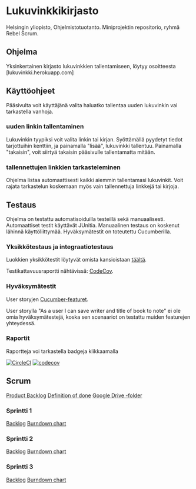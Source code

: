 # Lukuvinkkikirjasto

Helsingin yliopisto, Ohjelmistotuotanto. Miniprojektin repositorio, ryhmä Rebel Scrum.

## Ohjelma

Yksinkertainen kirjasto lukuvinkkien tallentamiseen, löytyy osoitteesta [lukuvinkki.herokuapp.com]

## Käyttöohjeet

Pääsivulta voit käyttäjänä valita haluatko tallentaa uuden lukuvinkin vai tarkastella vanhoja. 

### uuden linkin tallentaminen

Lukuvinkin tyypiksi voit valita linkin tai kirjan. Syöttämällä pyydetyt tiedot tarjottuihin kenttiin, ja painamalla "lisää", lukuvinkki tallentuu. Painamalla "takaisin", voit siirtyä takaisin pääsivulle tallentamatta mitään. 

### tallennettujen linkkien tarkasteleminen

Ohjelma listaa automaattisesti kaikki aiemmin tallentamasi lukuvinkit. Voit rajata tarkastelun koskemaan myös vain tallennettuja linkkejä tai kirjoja.

## Testaus 

Ohjelma on testattu automatisoiduilla testeillä sekä manuaalisesti. Automaattiset testit käyttävät JUnitia. Manuaalinen testaus on koskenut lähinnä käyttöliittymää. Hyväksymätestit on toteutettu Cucumberilla. 

### Yksikkötestaus ja integraatiotestaus

Luokkien yksikkötestit löytyvät omista kansioistaan [täältä](https://github.com/lauripalonen/lukuvinkkikirjasto/tree/master/src/test/java/lukuvinkkikirjasto).

Testikattavuusraportti nähtävissä: [CodeCov](https://codecov.io/gh/lauripalonen/lukuvinkkikirjasto).

### Hyväksymätestit

User storyjen [Cucumber-featuret](https://github.com/lauripalonen/lukuvinkkikirjasto/tree/master/src/test/resources/lukuvinkkikirjasto).

User storylla "As a user I can save writer and title of book to note" ei ole omia hyväksymätestejä, koska sen scenaariot on testattu muiden featurejen yhteydessä. 

### Raportit

Raportteja voi tarkastella badgeja klikkaamalla

[![CircleCI](https://circleci.com/gh/lauripalonen/lukuvinkkikirjasto.svg?style=svg)](https://circleci.com/gh/lauripalonen/lukuvinkkikirjasto)  [![codecov](https://codecov.io/gh/lauripalonen/lukuvinkkikirjasto/branch/master/graph/badge.svg)](https://codecov.io/gh/lauripalonen/lukuvinkkikirjasto)

## Scrum

[Product Backlog](https://docs.google.com/spreadsheets/d/11KAIe0QhRNov_tW5voyq-2GYSEpaymTBXAMnGlPEDLc/edit#gid=0)
[Definition of done](https://github.com/lauripalonen/lukuvinkkikirjasto/blob/master/documentation/definition_of_done.md)
[Google Drive -folder](https://drive.google.com/open?id=11m9Bp5TtHezIU4JiUWpIKRGA1es3xSzW)

### Sprintti 1

[Backlog](https://docs.google.com/spreadsheets/d/11KAIe0QhRNov_tW5voyq-2GYSEpaymTBXAMnGlPEDLc/edit#gid=1301402780)
[Burndown chart](https://docs.google.com/spreadsheets/d/11KAIe0QhRNov_tW5voyq-2GYSEpaymTBXAMnGlPEDLc/edit#gid=1130181346)

### Sprintti 2

[Backlog](https://docs.google.com/spreadsheets/d/11KAIe0QhRNov_tW5voyq-2GYSEpaymTBXAMnGlPEDLc/edit?usp=sharing)
[Burndown chart](https://docs.google.com/spreadsheets/d/11KAIe0QhRNov_tW5voyq-2GYSEpaymTBXAMnGlPEDLc/edit?usp=sharing)

### Sprintti 3

[Backlog](https://docs.google.com/spreadsheets/d/11KAIe0QhRNov_tW5voyq-2GYSEpaymTBXAMnGlPEDLc/edit?usp=sharing)
[Burndown chart](https://docs.google.com/spreadsheets/d/11KAIe0QhRNov_tW5voyq-2GYSEpaymTBXAMnGlPEDLc/edit?usp=sharing)


